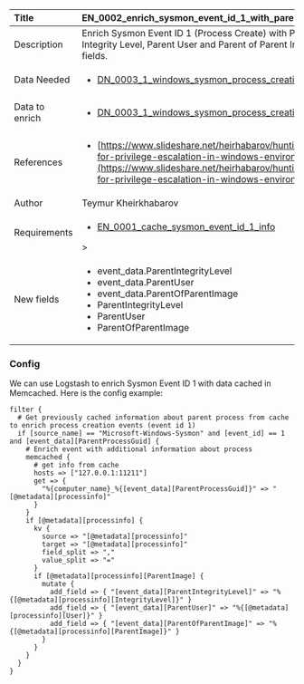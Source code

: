 | Title          | EN_0002_enrich_sysmon_event_id_1_with_parent_info |
|:---------------|:-----------------------------------------------------------------------------------------------------------------|
| Description    | Enrich Sysmon Event ID 1 (Process Create) with Parent Integrity Level,  Parent User and Parent of Parent Image fields. |
| Data Needed    |<ul><li>[DN_0003_1_windows_sysmon_process_creation](../Data_Needed/DN_0003_1_windows_sysmon_process_creation.md)</li></ul> |
| Data to enrich |<ul><li>[DN_0003_1_windows_sysmon_process_creation](../Data_Needed/DN_0003_1_windows_sysmon_process_creation.md)</li></ul> |
| References     |<ul><li>[https://www.slideshare.net/heirhabarov/hunting-for-privilege-escalation-in-windows-environment](https://www.slideshare.net/heirhabarov/hunting-for-privilege-escalation-in-windows-environment)</li></ul> |
| Author    | Teymur Kheirkhabarov 			|
| Requirements 	 |<ul><li>[EN_0001_cache_sysmon_event_id_1_info](../Enrichments/EN_0001_cache_sysmon_event_id_1_info.md)</li></ul>> |
| New fields     |<ul><li>event_data.ParentIntegrityLevel</li><li>event_data.ParentUser</li><li>event_data.ParentOfParentImage</li><li>ParentIntegrityLevel</li><li>ParentUser</li><li>ParentOfParentImage</li></ul> |


### Config

We can use Logstash to enrich Sysmon Event ID 1 with data cached in Memcached. 
Here is the config example:

```
filter {
  # Get previously cached information about parent process from cache to enrich process creation events (event id 1)
  if [source_name] == "Microsoft-Windows-Sysmon" and [event_id] == 1 and [event_data][ParentProcessGuid] {
    # Enrich event with additional information about process
    memcached {
      # get info from cache
      hosts => ["127.0.0.1:11211"]
      get => {
        "%{computer_name}_%{[event_data][ParentProcessGuid]}" => "[@metadata][processinfo]"
      }
    }
    if [@metadata][processinfo] {
      kv {
        source => "[@metadata][processinfo]"
        target => "[@metadata][processinfo]"
        field_split => ","
        value_split => "="
      }
      if [@metadata][processinfo][ParentImage] {
        mutate {
          add_field => { "[event_data][ParentIntegrityLevel]" => "%{[@metadata][processinfo][IntegrityLevel]}" }
          add_field => { "[event_data][ParentUser]" => "%{[@metadata][processinfo][User]}" }
          add_field => { "[event_data][ParentOfParentImage]" => "%{[@metadata][processinfo][ParentImage]}" }
        }
      }
    }
  }
}
```
